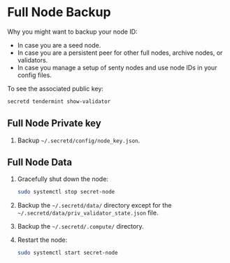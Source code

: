 # Full Node Backup

Why you might want to backup your node ID:

- In case you are a seed node.
- In case you are a persistent peer for other full nodes, archive nodes, or validators.
- In case you manage a setup of senty nodes and use node IDs in your config files.

To see the associated public key:

```bash
secretd tendermint show-validator
```

## Full Node Private key

1. Backup `~/.secretd/config/node_key.json`.


## Full Node Data

1. Gracefully shut down the node:

   ```bash
   sudo systemctl stop secret-node
   ```

2. Backup the `~/.secretd/data/` directory except for the `~/.secretd/data/priv_validator_state.json` file.
3. Backup the `~/.secretd/.compute/` directory.
4. Restart the node:

   ```bash
   sudo systemctl start secret-node
   ```
